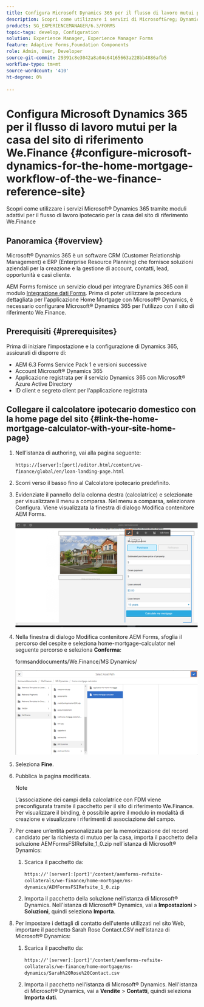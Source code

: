```yaml
---
title: Configura Microsoft Dynamics 365 per il flusso di lavoro mutui per la casa del sito di riferimento We.Finance
description: Scopri come utilizzare i servizi di Microsoft&reg; Dynamics 365 tramite moduli adattivi per il flusso di lavoro del mutuo per la casa del sito di riferimento We.Finance.
products: SG_EXPERIENCEMANAGER/6.3/FORMS
topic-tags: develop, Configuration
solution: Experience Manager, Experience Manager Forms
feature: Adaptive Forms,Foundation Components
role: Admin, User, Developer
source-git-commit: 29391c8e3042a8a04c64165663a228bb4886afb5
workflow-type: tm+mt
source-wordcount: '410'
ht-degree: 0%

---
```


# Configura Microsoft Dynamics 365 per il flusso di lavoro mutui per la casa del sito di riferimento We.Finance {#configure-microsoft-dynamics-for-the-home-mortgage-workflow-of-the-we-finance-reference-site}

Scopri come utilizzare i servizi Microsoft® Dynamics 365 tramite moduli adattivi per il flusso di lavoro ipotecario per la casa del sito di riferimento We.Finance

## Panoramica {#overview}

Microsoft® Dynamics 365 è un software CRM (Customer Relationship Management) e ERP (Enterprise Resource Planning) che fornisce soluzioni aziendali per la creazione e la gestione di account, contatti, lead, opportunità e casi cliente.

AEM Forms fornisce un servizio cloud per integrare Dynamics 365 con il modulo [Integrazione dati Forms](/help/forms/using/data-integration.md). Prima di poter utilizzare la procedura dettagliata per l&#39;applicazione Home Mortgage con Microsoft® Dynamics, è necessario configurare Microsoft® Dynamics 365 per l&#39;utilizzo con il sito di riferimento We.Finance.

## Prerequisiti {#prerequisites}

Prima di iniziare l’impostazione e la configurazione di Dynamics 365, assicurati di disporre di:

* AEM 6.3 Forms Service Pack 1 e versioni successive
* Account Microsoft® Dynamics 365
* Applicazione registrata per il servizio Dynamics 365 con Microsoft® Azure Active Directory
* ID client e segreto client per l&#39;applicazione registrata

## Collegare il calcolatore ipotecario domestico con la home page del sito {#link-the-home-mortgage-calculator-with-your-site-home-page}

1. Nell’istanza di authoring, vai alla pagina seguente:

   `https://[server]:[port]/editor.html/content/we-finance/global/en/loan-landing-page.html`

1. Scorri verso il basso fino al Calcolatore ipotecario predefinito.
1. Evidenziate il pannello della colonna destra (calcolatrice) e selezionate per visualizzare il menu a comparsa. Nel menu a comparsa, selezionare Configura. Viene visualizzata la finestra di dialogo Modifica contenitore AEM Forms.

   ![calcolatorconfigurepanel](assets/calculatorconfigurepanel.png)

1. Nella finestra di dialogo Modifica contenitore AEM Forms, sfoglia il percorso del cespite e seleziona home-mortgage-calculator nel seguente percorso e seleziona **Conferma**:

   formsanddocuments/We.Finance/MS Dynamics/

   ![selectassetpath](assets/selectassetpath.png)

1. Seleziona **Fine**.
1. Pubblica la pagina modificata.

   >[!NOTE]
   >
   >L’associazione dei campi della calcolatrice con FDM viene preconfigurata tramite il pacchetto per il sito di riferimento We.Finance. Per visualizzare il binding, è possibile aprire il modulo in modalità di creazione e visualizzare i riferimenti di associazione del campo.

1. Per creare un’entità personalizzata per la memorizzazione del record candidato per la richiesta di mutuo per la casa, importa il pacchetto della soluzione AEMFormsFSIRefsite_1_0.zip nell’istanza di Microsoft® Dynamics:

   1. Scarica il pacchetto da:

      `https://'[server]:[port]'/content/aemforms-refsite-collaterals/we-finance/home-mortgage/ms-dynamics/AEMFormsFSIRefsite_1_0.zip`

   1. Importa il pacchetto della soluzione nell’istanza di Microsoft® Dynamics. Nell&#39;istanza di Microsoft® Dynamics, vai a **Impostazioni** > **Soluzioni**, quindi seleziona **Importa**.

1. Per impostare i dettagli di contatto dell&#39;utente utilizzati nel sito Web, importare il pacchetto Sarah Rose Contact.CSV nell&#39;istanza di Microsoft® Dynamics:

   1. Scarica il pacchetto da:

      `https://'[server]:[port]'/content/aemforms-refsite-collaterals/we-finance/home-mortgage/ms-dynamics/Sarah%20Rose%20Contact.csv`

   1. Importa il pacchetto nell’istanza di Microsoft® Dynamics. Nell&#39;istanza di Microsoft® Dynamics, vai a **Vendite** > **Contatti**, quindi seleziona **Importa dati**.

